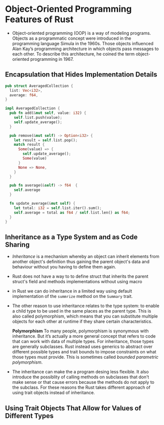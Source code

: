 # Object-Oriented Programming Features of Rust

- Object-oriented programming (OOP) is a way of modeling programs. Objects as a programmatic concept were introduced in the programming language Simula in the 1960s. Those objects influenced Alan Kay’s programming architecture in which objects pass messages to each other. To describe this architecture, he coined the term object-oriented programming in 1967.

## Encapsulation that Hides Implementation Details

```rust
pub struct AveragedCollection {
  list: Vec<i32>,
  average: f64,
}

impl AveragedCollection {
  pub fn add(&mut self, value: i32) {
    self.list.push(value);
    self.update_average();
  }

  pub remove(&mut self) -> Option<i32> {
    let result = self.list.pop();
    match result {
      Some(value) => {
        self.update_average();
        Some(value)
      }
      None => None,
    }
  }

  pub fn average(&self) -> f64  {
    self.average
  }

  fn update_average(&mut self) {
    let total: i32 = self.list.iter().sum();
    self.average = total as f64 / self.list.len() as f64;
  }
}
```

## Inheritance as a Type System and as Code Sharing

- _Inheritance_ is a mechanism whereby an object can inherit elements from another object's definition thus gaining the parent object's data and behaviour without you having to define them again.
- Rust does not have a way to to define struct that inherits the parent struct's field and methods implementations without using macro
- in Rust we can do inheritance in a limited way using default implementation of the `summrize` method on the `Summary` trait.
- The other reason to use inheritance relates to the type system: to enable a child type to be used in the same places as the parent type. This is also called polymorphism, which means that you can substitute multiple objects for each other at runtime if they share certain characteristics.

  **Polymorphism**
  To many people, polymorphism is synonymous with inheritance. But it’s actually a more general concept that refers to code that can work with data of multiple types. For inheritance, those types are generally subclasses.
  Rust instead uses generics to abstract over different possible types and trait bounds to impose constraints on what those types must provide. This is sometimes called _bounded parametric polymorphism_.

- The inheritance can make the a program desing less flexible. It also introduce the possiblity of calling methods on subclasses that don't make sense or that cause errors because the methods do not apply to the subclass. For these reasons the Rust takes different approach of using trait objects instead of inheritance.

## Using Trait Objects That Allow for Values of Different Types

